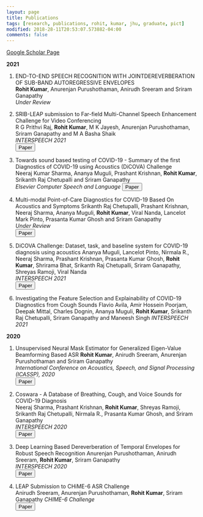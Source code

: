 ```yaml
---
layout: page
title: Publications 
tags: [research, publications, rohit, kumar, jhu, graduate, pict]
modified: 2018-28-11T20:53:07.573882-04:00
comments: false
---
```


[Google Scholar Page](https://scholar.google.com/citations?user=4PulMD4AAAAJ&hl=en)


**2021**

1. END-TO-END SPEECH RECOGNITION WITH JOINTDEREVERBERATION OF SUB-BAND AUTOREGRESSIVE ENVELOPES  
**Rohit Kumar**, Anurenjan Purushothaman, Anirudh Sreeram and Sriram Ganapathy  
*Under Review*  

1. SRIB-LEAP submission to Far-field Multi-Channel Speech Enhancement Challenge for Video Conferencing  
R G Prithvi Raj, **Rohit Kumar**, M K Jayesh, Anurenjan Purushothaman, Sriram Ganapathy and M A Basha Shaik  
*INTERSPEECH 2021*  
[<button type="button" class="btn btn-info">Paper</button>](https://arxiv.org/pdf/2106.12763.pdf)

1. Towards sound based testing of COVID-19 - Summary of the first Diagnostics of COVID-19 using Acoustics (DiCOVA) Challenge  
Neeraj Kumar Sharma, Ananya Muguli, Prashant Krishnan, **Rohit Kumar**, Srikanth Raj Chetupalli and Sriram Ganapathy  
*Elsevier Computer Speech and Language*
[<button type="button" class="btn btn-info">Paper</button>](https://arxiv.org/pdf/2106.10997.pdf) 

1. Multi-modal Point-of-Care Diagnostics for COVID-19 Based On Acoustics and Symptoms
Srikanth Raj Chetupalli, Prashant Krishnan, Neeraj Sharma, Ananya Muguli, **Rohit Kumar**, Viral Nanda, Lancelot Mark Pinto, Prasanta Kumar Ghosh and Sriram Ganapathy  
*Under Review*  
[<button type="button" class="btn btn-info">Paper</button>](https://arxiv.org/pdf/2106.00639.pdf)

1. DiCOVA Challenge: Dataset, task, and baseline system for COVID-19 diagnosis using acoustics
Ananya Muguli, Lancelot Pinto, Nirmala R., Neeraj Sharma, Prashant Krishnan, Prasanta Kumar Ghosh, **Rohit Kumar**, Shrirama Bhat, Srikanth Raj Chetupalli, Sriram Ganapathy, Shreyas Ramoji, Viral Nanda  
*INTERSPEECH 2021*  
[<button type="button" class="btn btn-info">Paper</button>](https://arxiv.org/pdf/2103.09148.pdf)

1. Investigating the Feature Selection and Explainability of COVID-19 Diagnostics from Cough Sounds
Flavio Avila, Amir Hossein Poorjam, Deepak Mittal, Charles Dognin, Ananya Muguli, **Rohit Kumar**, Srikanth Raj Chetupalli, Sriram Ganapathy and Maneesh Singh
*INTERSPEECH 2021*

**2020**

1. Unsupervised Neural Mask Estimator for Generalized Eigen-Value Beamforming Based ASR
**Rohit Kumar**, Anirudh Sreeram, Anurenjan Purushothaman and Sriram Ganapathy  
*International Conference on Acoustics, Speech, and Signal Processing (ICASSP), 2020*  
[<button type="button" class="btn btn-info">Paper</button>](https://arxiv.org/pdf/1911.12617.pdf)  


1. Coswara - A Database of Breathing, Cough, and Voice Sounds for COVID-19 Diagnosis  
Neeraj Sharma, Prashant Krishnan, **Rohit Kumar**, Shreyas Ramoji, Srikanth Raj Chetupalli, Nirmala R., Prasanta Kumar Ghosh, and Sriram Ganapathy  
*INTERSPEECH 2020*  
[<button type="button" class="btn btn-info">Paper</button>](https://arxiv.org/pdf/2005.10548.pdf)

1. Deep Learning Based Dereverberation of Temporal Envelopes for Robust Speech Recognition 
Anurenjan Purushothaman, Anirudh Sreeram, **Rohit Kumar**, Sriram Ganapathy  
*INTERSPEECH 2020*  
[<button type="button" class="btn btn-info">Paper</button>](https://arxiv.org/pdf/2008.03339.pdf)

1. LEAP Submission to CHiME-6 ASR Challenge  
Anirudh Sreeram, Anurenjan Purushothaman, **Rohit Kumar**, Sriram Ganapathy 
*CHIME-6 Challenge*  
[<button type="button" class="btn btn-info">Paper</button>](https://arxiv.org/pdf/2005.11258.pdf)

